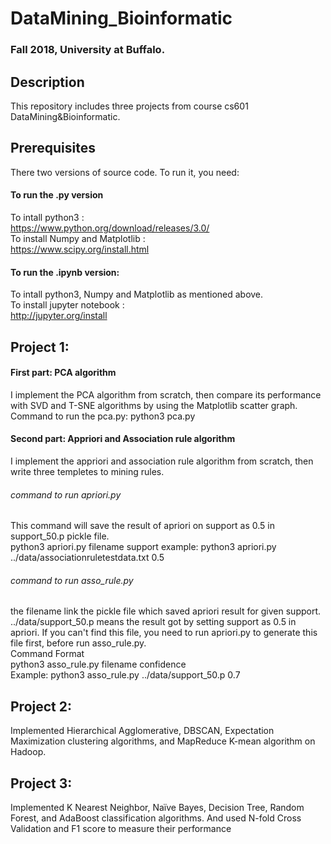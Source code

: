 # DataMining_Bioinformatic
### Fall 2018, University at Buffalo.
## Description
   This repository includes three projects from course cs601 DataMining&Bioinformatic.
## Prerequisites
There two versions of source code. To run it, you need:  
#### To run the .py version  
To intall python3 :  
	https://www.python.org/download/releases/3.0/  
To install Numpy and Matplotlib :  
    	https://www.scipy.org/install.html     
#### To run the .ipynb version:  
To intall python3, Numpy and Matplotlib as mentioned above.   
To install jupyter notebook :  
	http://jupyter.org/install  
        
## Project 1:
  #### First part: PCA algorithm  
  I implement the PCA algorithm from scratch, then compare its performance with SVD and T-SNE algorithms by using the Matplotlib scatter graph.  
  Command to run the pca.py:	python3 pca.py
  #### Second part: Appriori and Association rule algorithm
  I implement the appriori and association rule algorithm from scratch, then write three templetes to mining rules.  
  ###### command to run apriori.py  
   This command will save the result of apriori on support as 0.5 in support_50.p pickle file.	
   python3 apriori.py filename support
    example:  python3 apriori.py ../data/associationruletestdata.txt 0.5
  ###### command to run asso_rule.py
   the filename link the pickle file which saved apriori result for given support.  
   ../data/support_50.p means the result got by setting support as 0.5 in apriori. If you can't find this file, you need to run apriori.py to generate this file first, before run asso_rule.py.  
   Command Format  
   python3 asso_rule.py filename confidence  
	Example:  python3 asso_rule.py ../data/support_50.p 0.7  
	
## Project 2:
  Implemented Hierarchical Agglomerative, DBSCAN, Expectation Maximization clustering algorithms, and MapReduce K-mean algorithm on Hadoop.
  
## Project 3:
  Implemented K Nearest Neighbor, Naïve Bayes, Decision Tree, Random Forest, and AdaBoost classification algorithms. And used N-fold Cross Validation and F1 score to measure their performance
  
